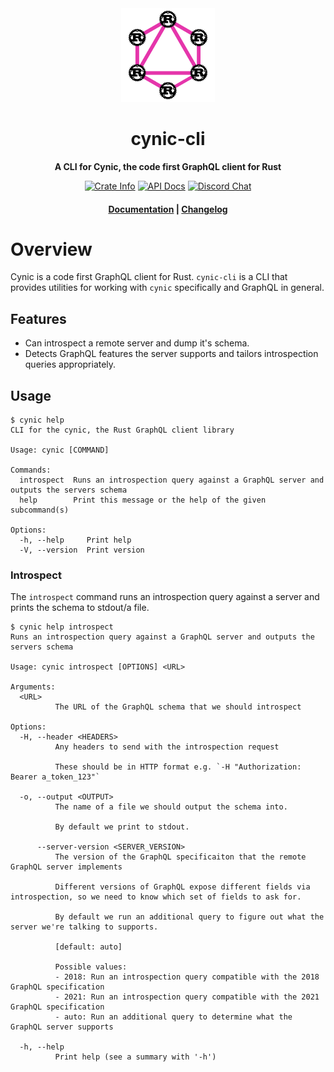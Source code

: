 <div align="center">
  <img src="https://github.com/obmarg/cynic/raw/main/logo.png" width="150"/>
  <h1>cynic-cli</h1>

  <p>
    <strong>A CLI for Cynic, the code first GraphQL client for Rust</strong>
  </p>

  <p>
    <a href="https://crates.io/crates/cynic"><img alt="Crate Info" src="https://img.shields.io/crates/v/cynic.svg"/></a>
    <a href="https://docs.rs/cynic/"><img alt="API Docs" src="https://img.shields.io/badge/docs.rs-cynic-green"/></a>
    <a href="https://discord.gg/Y5xDmDP"><img alt="Discord Chat" src="https://img.shields.io/discord/754633560933269544"/></a>
  </p>

  <h4>
    <a href="https://cynic-rs.dev">Documentation</a>
    <span> | </span>
    <a href="https://github.com/obmarg/cynic/blob/main/CHANGELOG.md">Changelog</a>
  </h4>
</div>

# Overview

Cynic is a code first GraphQL client for Rust. `cynic-cli` is
a CLI that provides utilities for working with `cynic`
specifically and GraphQL in general.

## Features

- Can introspect a remote server and dump it's schema.
- Detects GraphQL features the server supports and tailors introspection
  queries appropriately.

## Usage

```console
$ cynic help
CLI for the cynic, the Rust GraphQL client library

Usage: cynic [COMMAND]

Commands:
  introspect  Runs an introspection query against a GraphQL server and outputs the servers schema
  help        Print this message or the help of the given subcommand(s)

Options:
  -h, --help     Print help
  -V, --version  Print version

```

### Introspect

The `introspect` command runs an introspection query against a server and
prints the schema to stdout/a file.

```console
$ cynic help introspect
Runs an introspection query against a GraphQL server and outputs the servers schema

Usage: cynic introspect [OPTIONS] <URL>

Arguments:
  <URL>
          The URL of the GraphQL schema that we should introspect

Options:
  -H, --header <HEADERS>
          Any headers to send with the introspection request
          
          These should be in HTTP format e.g. `-H "Authorization: Bearer a_token_123"`

  -o, --output <OUTPUT>
          The name of a file we should output the schema into.
          
          By default we print to stdout.

      --server-version <SERVER_VERSION>
          The version of the GraphQL specificaiton that the remote GraphQL server implements
          
          Different versions of GraphQL expose different fields via introspection, so we need to know which set of fields to ask for.
          
          By default we run an additional query to figure out what the server we're talking to supports.
          
          [default: auto]

          Possible values:
          - 2018: Run an introspection query compatible with the 2018 GraphQL specification
          - 2021: Run an introspection query compatible with the 2021 GraphQL specification
          - auto: Run an additional query to determine what the GraphQL server supports

  -h, --help
          Print help (see a summary with '-h')

```

